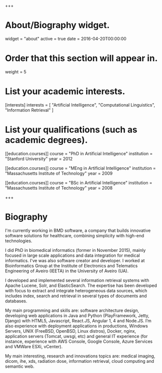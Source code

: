 +++
# About/Biography widget.
widget = "about"
active = true
date = 2016-04-20T00:00:00

# Order that this section will appear in.
weight = 5

# List your academic interests.
[interests]
  interests = [
    "Artificial Intelligence",
    "Computational Linguistics",
    "Information Retrieval"
  ]

# List your qualifications (such as academic degrees).
[[education.courses]]
  course = "PhD in Artificial Intelligence"
  institution = "Stanford University"
  year = 2012

[[education.courses]]
  course = "MEng in Artificial Intelligence"
  institution = "Massachusetts Institute of Technology"
  year = 2009

[[education.courses]]
  course = "BSc in Artificial Intelligence"
  institution = "Massachusetts Institute of Technology"
  year = 2008
 
+++

# Biography

I'm currently working in BMD software, a company that builds innovative software solutions for healthcare, combining simplicity with high-end technologies.

I did PhD in biomedical informatics (former in November 2015), mainly focused in large scale applications and data integration for medical informatics. I've was also software creator and developer. I worked at Bioinformatics Group at the Institute of Electronics and Telematics Engineering of Aveiro (IEETA) in the University of Aveiro (UA).

I developed and implemented several information retrieval systems with Apache Lucene, Solr, and ElasticSearch. The expertise has been developed with focus to extract and integrate heterogeneous data sources, which includes index, search and retrieval in several types of documents and databases.

My main programming and skills are: software architecture design, developing web applications in Java and Python (PlayFramework, Jetty, Django) with HTML5, Javascript, React.JS, Angular 1, 4 and Node.JS. I’m also experience with deployment applications in productions, Windows Servers, UNIX (FreeBSD, OpenBSD, Linux distros), Docker, nginx, application servers (Tomcat, uwsgi, etc) and general IT experience (for instance, experience with AWS Console, Google Console, Azure Services and VMWare ESXi, vCenter).

My main interesting, research and innovations topics are: medical imaging, dicom, ihe, xds, radiation dose, information retrieval, cloud computing and semantic web.